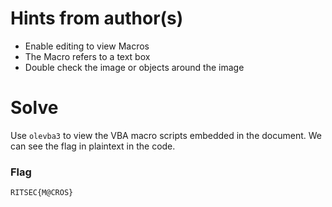 # Hints from author(s)

- Enable editing to view Macros
- The Macro refers to a text box
- Double check the image or objects around the image

# Solve

Use `olevba3` to view the VBA macro scripts embedded in the document. We can see the flag in plaintext in the code.

### Flag

`RITSEC{M@CROS}`
